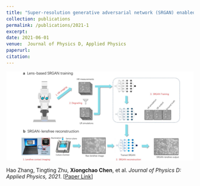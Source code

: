 ```yaml
---
title: "Super-resolution generative adversarial network (SRGAN) enabled on-chip contact microscopy"
collection: publications
permalink: /publications/2021-1
excerpt: 
date: 2021-06-01
venue:  Journal of Physics D, Applied Physics
paperurl:  
citation: 
---
```

<p align="center">
  <img width="700" src="../figures/2021-JPD-Zhang.png">
</p>

<!-- ![](../figures/2021-JPD-Zhang.png)   -->
Hao Zhang, Tingting Zhu, **Xiongchao Chen**, et al. *Journal of Physics D: Applied Physics, 2021*. [[Paper Link](https://iopscience.iop.org/article/10.1088/1361-6463/ac1138)]

